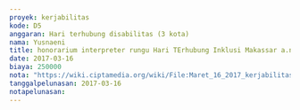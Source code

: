 ```yaml
---
proyek: kerjabilitas
kode: D5
anggaran: Hari terhubung disabilitas (3 kota)
nama: Yusnaeni
title: honorarium interpreter rungu Hari TErhubung Inklusi Makassar a.n Rezky
date: 2017-03-16
biaya: 250000
nota: "https://wiki.ciptamedia.org/wiki/File:Maret_16_2017_kerjabilitas_D5_interpreter_neni929.jpg"
tanggalpelunasan: 2017-03-16
notapelunasan:
---
```

